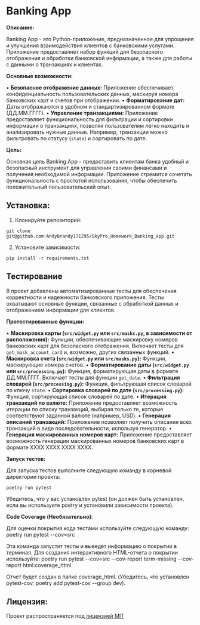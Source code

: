 # Banking App

**Описание:**

Banking App - это Python-приложение, предназначенное для упрощения и улучшения взаимодействия клиентов с банковскими услугами. Приложение предоставляет набор функций для безопасного отображения и обработки банковской информации, а также для работы с данными о транзакциях и клиентах.

**Основные возможности:**

•   **Безопасное отображение данных:** Приложение обеспечивает конфиденциальность пользовательских данных, маскируя номера банковских карт и счетов при отображении.
•   **Форматирование дат:** Даты отображаются в удобном и стандартизированном формате (ДД.ММ.ГГГГ).
•   **Управление транзакциями:** Приложение предоставляет функциональность для фильтрации и сортировки информации о транзакциях, позволяя пользователям легко находить и анализировать нужные данные. Например, транзакции можно фильтровать по статусу (`state`) и сортировать по дате.

**Цель:**

Основная цель Banking App - предоставить клиентам банка удобный и безопасный инструмент для управления своими финансами и получения необходимой информации. Приложение стремится сочетать функциональность с простотой использования, чтобы обеспечить положительный пользовательский опыт.

## Установка:
1. Клонируйте репозиторий:
```
git clone git@github.com:AndyBrandy171295/SkyPro_Homework_Banking_app.git
```
2. Установите зависимости:
```
pip install -r requirements.txt
```

## Тестирование

В проект добавлены автоматизированные тесты для обеспечения корректности и надежности банковского приложения. Тесты охватывают основные функции, связанные с обработкой данных и отображением информации для клиентов.

**Протестированные функции:**

•   **Маскировка карты (`src/widget.py` или `src/masks.py`, в зависимости от расположения):**  Функции, обеспечивающие маскировку номеров банковских карт для безопасного отображения.  Включает тесты для `get_mask_account_card` и, возможно, других связанных функций.
•   **Маскировка счета (`src/widget.py` или `src/masks.py`):** Функции, маскирующие номера счетов.
•   **Форматирование даты (`src/widget.py` или `src/processing.py`):** Функция, форматирующая даты в формате ДД.ММ.ГГГГ.  Включает тесты для функции `get_date`.
•   **Фильтрация словарей (`src/processing.py`):** Функция, фильтрующая список словарей по ключу `state`.
•   **Сортировка словарей по дате (`src/processing.py`):** Функция, сортирующая список словарей по дате.
•   **Итерация транзакций по валюте:** Приложение предоставляет возможность итерации по списку транзакций, выбирая только те, которые соответствуют заданной валюте (например, USD).
•   **Генерация описаний транзакций:** Приложение позволяет получить описания всех транзакций в виде последовательности, используя генератор.
•   **Генерация маскированных номеров карт:** Приложение предоставляет возможность генерации маскированных номеров банковских карт в формате XXXX XXXX XXXX XXXX.

**Запуск тестов:**

Для запуска тестов выполните следующую команду в корневой директории проекта:
```
poetry run pytest
```

Убедитесь, что у вас установлен pytest (он должен быть установлен, если вы используете poetry и установили зависимости проекта).

**Code Coverage (Необязательно)**:

Для оценки покрытия кода тестами используйте следующую команду:
poetry run pytest --cov=src


Эта команда запустит тесты и выведет информацию о покрытии в терминал.  Для создания интерактивного HTML-отчета о покрытии используйте:
poetry run pytest --cov=src --cov-report term-missing --cov-report html:coverage_html


Отчет будет создан в папке coverage_html.  (Убедитесь, что установлен pytest-cov: poetry add pytest-cov --group dev).

## Лицензия:
Проект распространяется под [лицензией MIT](LICENSE) 